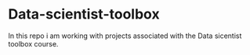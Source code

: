 # Data-scientist-toolbox
In this repo i am working with projects associated with the Data sicentist toolbox course. 
